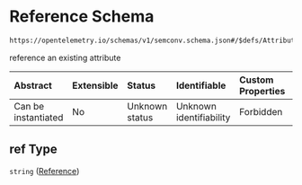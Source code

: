 # Reference Schema

```txt
https://opentelemetry.io/schemas/v1/semconv.schema.json#/$defs/AttributeReference/properties/ref
```

reference an existing attribute

| Abstract            | Extensible | Status         | Identifiable            | Custom Properties | Additional Properties | Access Restrictions | Defined In                                                                           |
| :------------------ | :--------- | :------------- | :---------------------- | :---------------- | :-------------------- | :------------------ | :----------------------------------------------------------------------------------- |
| Can be instantiated | No         | Unknown status | Unknown identifiability | Forbidden         | Allowed               | none                | [semconv.schema.json\*](../../../schemas/semconv.schema.json "open original schema") |

## ref Type

`string` ([Reference](../attribute/semconv-opentelemetry-semantic-convention-schema-definitions-attribute-reference-properties-reference.md))
